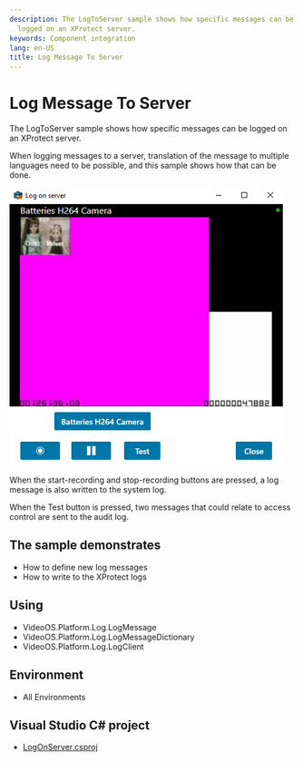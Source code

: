 ```yaml
---
description: The LogToServer sample shows how specific messages can be
  logged on an XProtect server.
keywords: Component integration
lang: en-US
title: Log Message To Server
---
```


# Log Message To Server

The LogToServer sample shows how specific messages can be logged on an
XProtect server.

When logging messages to a server, translation of the message to
multiple languages need to be possible, and this sample shows how that
can be done.

![Log Message To Server](LogToServer.jpg)

When the start-recording and stop-recording buttons are pressed, a log
message is also written to the system log.

When the Test button is pressed, two messages that could relate to
access control are sent to the audit log.

## The sample demonstrates

- How to define new log messages
- How to write to the XProtect logs

## Using

- VideoOS.Platform.Log.LogMessage
- VideoOS.Platform.Log.LogMessageDictionary
- VideoOS.Platform.Log.LogClient

## Environment

- All Environments

## Visual Studio C\# project

- [LogOnServer.csproj](javascript:clone('https://github.com/milestonesys/mipsdk-samples-component','src/ComponentSamples.sln');)
